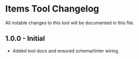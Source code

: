 # Items Tool Changelog

All notable changes to this tool will be documented in this file.

## 1.0.0 - Initial

- Added tool docs and ensured schema/linter wiring.
